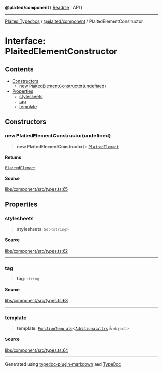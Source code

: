 **@plaited/component** ( [Readme](../README.md) \| API )

***

[Plaited Typedocs](../../../modules.md) / [@plaited/component](../modules.md) / PlaitedElementConstructor

# Interface: PlaitedElementConstructor

## Contents

- [Constructors](PlaitedElementConstructor.md#constructors)
  - [new PlaitedElementConstructor(undefined)](PlaitedElementConstructor.md#new-plaitedelementconstructorundefined)
- [Properties](PlaitedElementConstructor.md#properties)
  - [stylesheets](PlaitedElementConstructor.md#stylesheets)
  - [tag](PlaitedElementConstructor.md#tag)
  - [template](PlaitedElementConstructor.md#template)

## Constructors

### new PlaitedElementConstructor(undefined)

> **new PlaitedElementConstructor**(): [`PlaitedElement`](PlaitedElement.md)

#### Returns

[`PlaitedElement`](PlaitedElement.md)

#### Source

[libs/component/src/types.ts:65](https://github.com/plaited/plaited/blob/95d1a1b/libs/component/src/types.ts#L65)

## Properties

### stylesheets

> **stylesheets**: `Set`\<`string`\>

#### Source

[libs/component/src/types.ts:62](https://github.com/plaited/plaited/blob/95d1a1b/libs/component/src/types.ts#L62)

***

### tag

> **tag**: `string`

#### Source

[libs/component/src/types.ts:63](https://github.com/plaited/plaited/blob/95d1a1b/libs/component/src/types.ts#L63)

***

### template

> **template**: [`FunctionTemplate`](../../jsx/index/type-aliases/FunctionTemplate.md)\<[`AdditionalAttrs`](../../jsx/index/interfaces/AdditionalAttrs.md) & `object`\>

#### Source

[libs/component/src/types.ts:64](https://github.com/plaited/plaited/blob/95d1a1b/libs/component/src/types.ts#L64)

***

Generated using [typedoc-plugin-markdown](https://www.npmjs.com/package/typedoc-plugin-markdown) and [TypeDoc](https://typedoc.org/)
